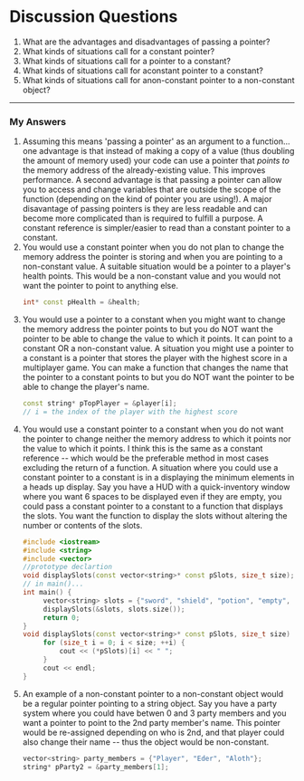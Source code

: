 # Discussion Questions
1. What are the advantages and disadvantages of passing a pointer?
2. What kinds of situations call for a constant pointer?
3. What kinds of situations call for a pointer to a constant?
4. What kinds of situations call for aconstant pointer to a constant?
5. What kinds of situations call for anon-constant pointer to a non-constant object?
   
---

### My Answers

1. Assuming this means 'passing a pointer' as an argument to a function... one advantage is that instead of making a copy of a value (thus doubling the amount of memory used) your code can use a pointer that *points to* the memory address of the already-existing value. This improves performance. A second advantage is that passing a pointer can allow you to access and change variables that are outside the scope of the function (depending on the kind of pointer you are using!). A major disavantage of passing pointers is they are less readable and can become more complicated than is required to fulfill a purpose. A constant reference is simpler/easier to read than a constant pointer to a constant.
2. You would use a constant pointer when you do not plan to change the memory address the pointer is storing and when you are pointing to a non-constant value. A suitable situation would be a pointer to a player's health points. This would be a non-constant value and you would not want the pointer to point to anything else.
   ```cpp
   int* const pHealth = &health;
   ```
3. You would use a pointer to a constant when you might want to change the memory address the pointer points to but you do NOT want the pointer to be able to change the value to which it points. It can point to a constant OR a non-constant value. A situation you might use a pointer to a constant is a pointer that stores the player with the highest score in a multiplayer game. You can make a function that changes the name that the pointer to a constant points to but you do NOT want the pointer to be able to change the player's name.
   ```cpp
   const string* pTopPlayer = &player[i];
   // i = the index of the player with the highest score
   ```
4. You would use a constant pointer to a constant when you do not want the pointer to change neither the memory address to which it points nor the value to which it points. I think this is the same as a constant reference -- which would be the preferable method in most cases excluding the return of a function. A situation where you could use a constant pointer to a constant is in a displaying the minimum elements in a heads up display. Say you have a HUD with a quick-inventory window where you want 6 spaces to be displayed even if they are empty, you could pass a constant pointer to a constant to a function that displays the slots. You want the function to display the slots without altering the number or contents of the slots.
   ```cpp
   #include <iostream>
   #include <string>
   #include <vector>
   //prototype declartion
   void displaySlots(const vector<string>* const pSlots, size_t size);
   // in main()...
   int main() {
        vector<string> slots = {"sword", "shield", "potion", "empty", "empty", "empty"};
        displaySlots(&slots, slots.size());
        return 0;
   }
   void displaySlots(const vector<string>* const pSlots, size_t size) {
        for (size_t i = 0; i < size; ++i) {
            cout << (*pSlots)[i] << " ";
        }
        cout << endl;
   }
   ```
5. An example of a non-constant pointer to a non-constant object would be a regular pointer pointing to a string object. Say you have a party system where you could have betwen 0 and 3 party members and you want a pointer to point to the 2nd party member's name. This pointer would be re-assigned depending on who is 2nd, and that player could also change their name -- thus the object would be non-constant.
   ```cpp
   vector<string> party_members = {"Player", "Eder", "Aloth"};
   string* pParty2 = &party_members[1];
   ```
